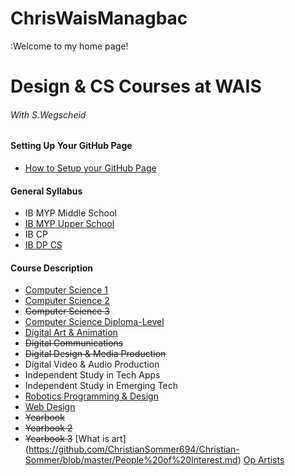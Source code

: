 # ChrisWaisManagbac

:Welcome to my home page!

# Design & CS Courses at WAIS
###### With S.Wegscheid

#### Setting Up Your GitHub Page
* [How to Setup your GitHub Page](https://shawnwegs.github.io/Guide-to-Setup-GH-Pages/)

#### General Syllabus
* IB MYP Middle School
* [IB MYP Upper School](https://shawnwegs.github.io/Starting-Class/IB-MYP-US-syllabus)
* IB CP
* [IB DP CS](https://shawnwegs.github.io/Starting-Class/IB-DP-CS-syllabus)

#### Course Description
* [Computer Science 1](https://shawnwegs.github.io/Starting-Class/course-descriptions/IB-MYP-CP-CompSci)
* [Computer Science 2](https://shawnwegs.github.io/Starting-Class/course-descriptions/IB-MYP-CP-CompSci2)
* ~~Computer Science 3~~
* [Computer Science Diploma-Level](https://shawnwegs.github.io/Starting-Class/course-descriptions/IB-DP-CompSci)
* [Digital Art & Animation](https://shawnwegs.github.io/Starting-Class/course-descriptions/IB-MYP-CP-DigitalArt)
* ~~Digital Communications~~
* ~~Digital Design & Media Production~~
* Digital Video & Audio Production
* Independent Study in Tech Apps
* Independent Study in Emerging Tech
* [Robotics Programming & Design](https://shawnwegs.github.io/Starting-Class/course-descriptions/IB-MYP-CP-Robotics)
* [Web Design](https://shawnwegs.github.io/Starting-Class/course-descriptions/IB-MYP-CP-WebDesign)
* ~~Yearbook~~
* ~~Yearbook 2~~
* ~~Yearbook 3~~
[What is art] (https://github.com/ChristianSommer694/Christian-Sommer/blob/master/People%20of%20Interest.md)
[Op Artists ](https://github.com/ChristianSommer694/Christian-Sommer/edit/master/Opartists)
